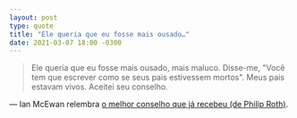 ```yaml
---
layout: post
type: quote
title: "Ele queria que eu fosse mais ousado…"
date: 2021-03-07 18:00 -0300
---
```

>Ele queria que eu fosse mais ousado, mais maluco. Disse-me, "Você tem que escrever como se seus pais estivessem mortos". Meus pais estavam vivos. Aceitei seu conselho.

— Ian McEwan relembra [o melhor conselho que já recebeu (de Philip Roth)](https://lithub.com/ian-mcewan-on-bach-philip-roth-and-living-an-episodic-life/).
